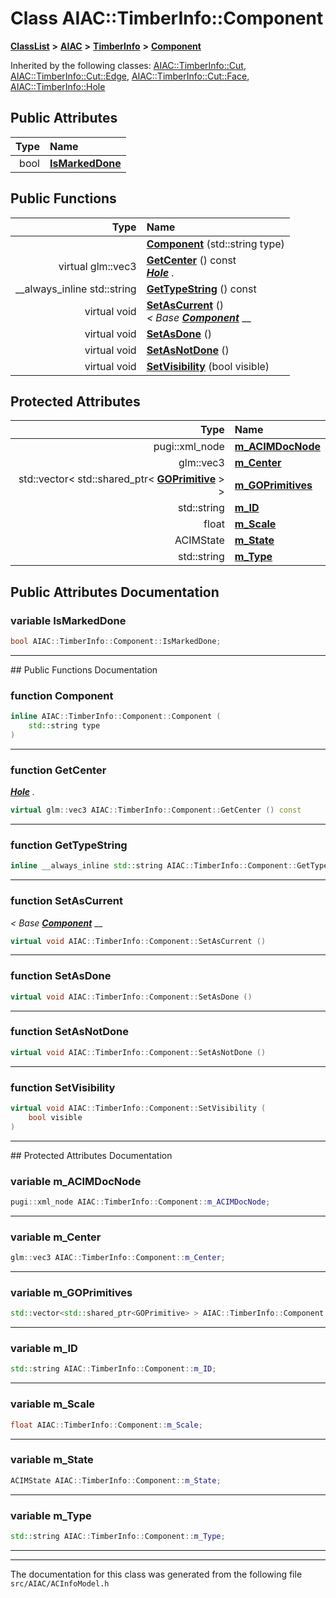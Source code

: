 

# Class AIAC::TimberInfo::Component



[**ClassList**](annotated.md) **>** [**AIAC**](namespaceAIAC.md) **>** [**TimberInfo**](classAIAC_1_1TimberInfo.md) **>** [**Component**](classAIAC_1_1TimberInfo_1_1Component.md)










Inherited by the following classes: [AIAC::TimberInfo::Cut](classAIAC_1_1TimberInfo_1_1Cut.md),  [AIAC::TimberInfo::Cut::Edge](classAIAC_1_1TimberInfo_1_1Cut_1_1Edge.md),  [AIAC::TimberInfo::Cut::Face](classAIAC_1_1TimberInfo_1_1Cut_1_1Face.md),  [AIAC::TimberInfo::Hole](classAIAC_1_1TimberInfo_1_1Hole.md)
















## Public Attributes

| Type | Name |
| ---: | :--- |
|  bool | [**IsMarkedDone**](#variable-ismarkeddone)  <br> |
















## Public Functions

| Type | Name |
| ---: | :--- |
|   | [**Component**](#function-component) (std::string type) <br> |
| virtual glm::vec3 | [**GetCenter**](#function-getcenter) () const<br>[_**Hole**_](classAIAC_1_1TimberInfo_1_1Hole.md) _._ |
|  \_\_always\_inline std::string | [**GetTypeString**](#function-gettypestring) () const<br> |
| virtual void | [**SetAsCurrent**](#function-setascurrent) () <br>_&lt; Base_ [_**Component**_](classAIAC_1_1TimberInfo_1_1Component.md) __ |
| virtual void | [**SetAsDone**](#function-setasdone) () <br> |
| virtual void | [**SetAsNotDone**](#function-setasnotdone) () <br> |
| virtual void | [**SetVisibility**](#function-setvisibility) (bool visible) <br> |








## Protected Attributes

| Type | Name |
| ---: | :--- |
|  pugi::xml\_node | [**m\_ACIMDocNode**](#variable-m_acimdocnode)  <br> |
|  glm::vec3 | [**m\_Center**](#variable-m_center)  <br> |
|  std::vector&lt; std::shared\_ptr&lt; [**GOPrimitive**](classAIAC_1_1GOPrimitive.md) &gt; &gt; | [**m\_GOPrimitives**](#variable-m_goprimitives)  <br> |
|  std::string | [**m\_ID**](#variable-m_id)  <br> |
|  float | [**m\_Scale**](#variable-m_scale)  <br> |
|  ACIMState | [**m\_State**](#variable-m_state)  <br> |
|  std::string | [**m\_Type**](#variable-m_type)  <br> |




















## Public Attributes Documentation




### variable IsMarkedDone 

```C++
bool AIAC::TimberInfo::Component::IsMarkedDone;
```




<hr>
## Public Functions Documentation




### function Component 

```C++
inline AIAC::TimberInfo::Component::Component (
    std::string type
) 
```




<hr>



### function GetCenter 

[_**Hole**_](classAIAC_1_1TimberInfo_1_1Hole.md) _._
```C++
virtual glm::vec3 AIAC::TimberInfo::Component::GetCenter () const
```




<hr>



### function GetTypeString 

```C++
inline __always_inline std::string AIAC::TimberInfo::Component::GetTypeString () const
```




<hr>



### function SetAsCurrent 

_&lt; Base_ [_**Component**_](classAIAC_1_1TimberInfo_1_1Component.md) __
```C++
virtual void AIAC::TimberInfo::Component::SetAsCurrent () 
```




<hr>



### function SetAsDone 

```C++
virtual void AIAC::TimberInfo::Component::SetAsDone () 
```




<hr>



### function SetAsNotDone 

```C++
virtual void AIAC::TimberInfo::Component::SetAsNotDone () 
```




<hr>



### function SetVisibility 

```C++
virtual void AIAC::TimberInfo::Component::SetVisibility (
    bool visible
) 
```




<hr>
## Protected Attributes Documentation




### variable m\_ACIMDocNode 

```C++
pugi::xml_node AIAC::TimberInfo::Component::m_ACIMDocNode;
```




<hr>



### variable m\_Center 

```C++
glm::vec3 AIAC::TimberInfo::Component::m_Center;
```




<hr>



### variable m\_GOPrimitives 

```C++
std::vector<std::shared_ptr<GOPrimitive> > AIAC::TimberInfo::Component::m_GOPrimitives;
```




<hr>



### variable m\_ID 

```C++
std::string AIAC::TimberInfo::Component::m_ID;
```




<hr>



### variable m\_Scale 

```C++
float AIAC::TimberInfo::Component::m_Scale;
```




<hr>



### variable m\_State 

```C++
ACIMState AIAC::TimberInfo::Component::m_State;
```




<hr>



### variable m\_Type 

```C++
std::string AIAC::TimberInfo::Component::m_Type;
```




<hr>

------------------------------
The documentation for this class was generated from the following file `src/AIAC/ACInfoModel.h`

